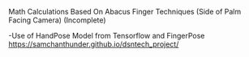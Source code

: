 Math Calculations Based On Abacus Finger Techniques (Side of Palm Facing Camera) (Incomplete)

-Use of HandPose Model from Tensorflow and FingerPose
https://samchanthunder.github.io/dsntech_project/
